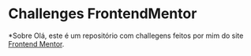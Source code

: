# Challenges FrontendMentor

*Sobre
Olá, este é um repositório com challegens feitos por mim do site <a href="https://www.frontendmentor.io/challenge">Frontend Mentor</a>.

